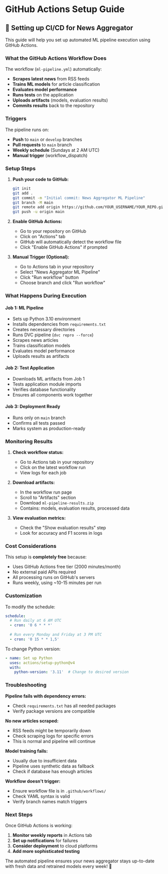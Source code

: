 # GitHub Actions Setup Guide

## 🚀 Setting up CI/CD for News Aggregator

This guide will help you set up automated ML pipeline execution using GitHub Actions.

### What the GitHub Actions Workflow Does

The workflow (`ml-pipeline.yml`) automatically:

- **Scrapes latest news** from RSS feeds
- **Trains ML models** for article classification
- **Evaluates model performance**
- **Runs tests** on the application
- **Uploads artifacts** (models, evaluation results)
- **Commits results** back to the repository

### Triggers

The pipeline runs on:

- **Push** to `main` or `develop` branches
- **Pull requests** to `main` branch
- **Weekly schedule** (Sundays at 2 AM UTC)
- **Manual trigger** (workflow_dispatch)

### Setup Steps

1. **Push your code to GitHub:**

   ```bash
   git init
   git add .
   git commit -m "Initial commit: News Aggregator ML Pipeline"
   git branch -M main
   git remote add origin https://github.com/YOUR_USERNAME/YOUR_REPO.git
   git push -u origin main
   ```
2. **Enable GitHub Actions:**

   - Go to your repository on GitHub
   - Click on "Actions" tab
   - GitHub will automatically detect the workflow file
   - Click "Enable GitHub Actions" if prompted
3. **Manual Trigger (Optional):**

   - Go to Actions tab in your repository
   - Select "News Aggregator ML Pipeline"
   - Click "Run workflow" button
   - Choose branch and click "Run workflow"

### What Happens During Execution

#### Job 1: ML Pipeline

- Sets up Python 3.10 environment
- Installs dependencies from `requirements.txt`
- Creates necessary directories
- Runs DVC pipeline (`dvc repro --force`)
- Scrapes news articles
- Trains classification models
- Evaluates model performance
- Uploads results as artifacts

#### Job 2: Test Application

- Downloads ML artifacts from Job 1
- Tests application module imports
- Verifies database functionality
- Ensures all components work together

#### Job 3: Deployment Ready

- Runs only on `main` branch
- Confirms all tests passed
- Marks system as production-ready

### Monitoring Results

1. **Check workflow status:**

   - Go to Actions tab in your repository
   - Click on the latest workflow run
   - View logs for each job
2. **Download artifacts:**

   - In the workflow run page
   - Scroll to "Artifacts" section
   - Download `ml-pipeline-results.zip`
   - Contains: models, evaluation results, processed data
3. **View evaluation metrics:**

   - Check the "Show evaluation results" step
   - Look for accuracy and F1 scores in logs

### Cost Considerations

This setup is **completely free** because:

- Uses GitHub Actions free tier (2000 minutes/month)
- No external paid APIs required
- All processing runs on GitHub's servers
- Runs weekly, using ~10-15 minutes per run

### Customization

To modify the schedule:

```yaml
schedule:
  # Run daily at 6 AM UTC
  - cron: '0 6 * * *'
  
  # Run every Monday and Friday at 3 PM UTC  
  - cron: '0 15 * * 1,5'
```

To change Python version:

```yaml
- name: Set up Python
  uses: actions/setup-python@v4
  with:
    python-version: '3.11'  # Change to desired version
```

### Troubleshooting

**Pipeline fails with dependency errors:**

- Check `requirements.txt` has all needed packages
- Verify package versions are compatible

**No new articles scraped:**

- RSS feeds might be temporarily down
- Check scraping logs for specific errors
- This is normal and pipeline will continue

**Model training fails:**

- Usually due to insufficient data
- Pipeline uses synthetic data as fallback
- Check if database has enough articles

**Workflow doesn't trigger:**

- Ensure workflow file is in `.github/workflows/`
- Check YAML syntax is valid
- Verify branch names match triggers

### Next Steps

Once GitHub Actions is working:

1. **Monitor weekly reports** in Actions tab
2. **Set up notifications** for failures
3. **Consider deployment** to cloud platforms
4. **Add more sophisticated testing**

The automated pipeline ensures your news aggregator stays up-to-date with fresh data and retrained models every week! 🎉
